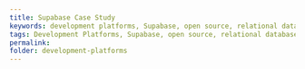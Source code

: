 ```yaml
---
title: Supabase Case Study
keywords: development platforms, Supabase, open source, relational database
tags: Development Platforms, Supabase, open source, relational database
permalink: 
folder: development-platforms
---
```

